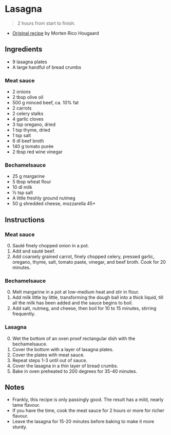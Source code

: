 # Lasagna

> 2 hours from start to finish.

* [Original recipe][original] by Morten Rico Hougaard

## Ingredients

- 9 lasagna plates
- A large handful of bread crumbs

### Meat sauce

- 2 onions
- 2 tbsp olive oil
- 500 g minced beef, ca. 10% fat
- 2 carrots
- 2 celery stalks
- 4 garlic cloves
- 3 tsp oregano, dried
- 1 tsp thyme, dried
- 1 tsp salt
- 6 dl beef broth
- 140 g tomato purée
- 2 tbsp red wine vinegar

### Bechamelsauce

- 25 g margarine
- 5 tbsp wheat flour
- 10 dl milk
- ½ tsp salt
- A little freshly ground nutmeg
- 50 g shredded cheese, mozzarella 45+

## Instructions

### Meat sauce

0. Sauté finely chopped onion in a pot.
0. Add and sauté beef.
0. Add coarsely grained carrot, finely chopped celery, pressed garlic, oregano,
   thyme, salt, tomato paste, vinegar, and beef broth. Cook for 20 minutes.

### Bechamelsauce

0. Melt margarine in a pot at low-medium heat and stir in flour.
0. Add milk little by little, transforming the dough ball into a thick liquid,
   till all the milk has been added and the sauce begins to boil.
0. Add salt, nutmeg, and cheese, then boil for 10 to 15 minutes, stirring
   frequently.

### Lasagna

0. Wet the bottom of an oven proof rectangular dish with the bechamelsauce.
0. Cover the bottom with a layer of lasagna plates.
0. Cover the plates with meat sauce.
0. Repeat steps 1-3 until out of sauce.
0. Cover the lasagna in a thin layer of bread crumbs.
0. Bake in oven preheated to 200 degrees for 35-40 minutes.

## Notes

- Frankly, this recipe is only passingly good. The result has a mild, nearly
  tame flavour.
- If you have the time, cook the meat sauce for 2 hours or more for richer
  flavour.
- Leave the lasagna for 15-20 minutes before baking to make it more sturdy.

[original]: https://www.dk-kogebogen.dk/opskrifter/visopskrift.php?id=27515
